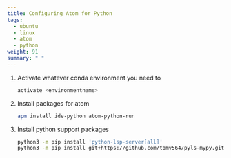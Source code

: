 ```yaml
---
title: Configuring Atom for Python
tags:
  - ubuntu
  - linux
  - atom
  - python
weight: 91
summary: " "
---
```


1. Activate whatever conda environment you need to

    ```bash
    activate <environmentname>
    ```

1. Install packages for atom

    ```bash
    apm install ide-python atom-python-run
    ```

1. Install python support packages

    ```bash
    python3 -m pip install 'python-lsp-server[all]'
    python3 -m pip install git+https://github.com/tomv564/pyls-mypy.git
    ```
